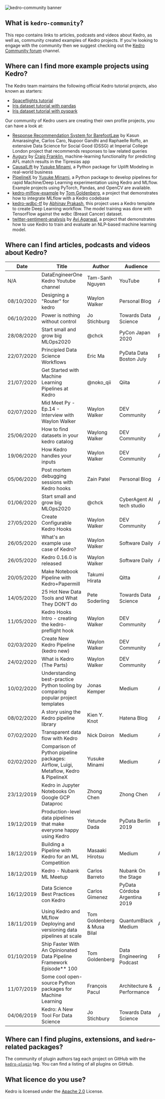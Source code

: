 ![kedro-community banner](./artwork/kedro-community-wide-grey.png)

## What is `kedro-community`?

This repo contains links to articles, podcasts and videos about Kedro, as well as, community created examples of Kedro projects. If you're looking to engage with the community then we suggest checking out the [Kedro Community forum](https://discourse.kedro.community/) channel.

## Where can I find more example projects using Kedro?

The Kedro team maintains the following official Kedro tutorial projects, also known as starters:
- [Spaceflights tutorial](https://github.com/quantumblacklabs/kedro-starter-spaceflights)
- [Iris dataset tutorial with pandas](https://github.com/quantumblacklabs/kedro-starter-pandas-iris)
- [Iris dataset tutorial with pyspark](https://github.com/quantumblacklabs/kedro-starter-pyspark-iris)

Our community of Kedro users are creating their own profile projects, you can have a look at:

- [Response Recommendation System for BarefootLaw](https://github.com/dssg/barefoot-winnie-public) by Kasun Amarasinghe, Carlos Caro, Nupoor Gandhi and Raphaelle Roffo, an extensive Data Science for Social Good (DSSG) at Imperial College London project that recommends responses to law related queries
- [Augury](https://github.com/tipresias/augury) by [Craig Franklin](https://github.com/cfranklin11), machine-learning functionality for predicting AFL match results in the Tipresias app
- [CausalLift](https://github.com/Minyus/causallift) by [Yusuke Minami](https://github.com/Minyus), a Python package for Uplift Modeling in real-world business
- [PipelineX](https://github.com/Minyus/pipelinex) by [Yusuke Minami](https://github.com/Minyus), a Python package to develop pipelines for rapid Machine/Deep Learning experimentation using Kedro and MLflow. Example projects using PyTorch, Pandas, and OpenCV are available.
- [kedro-mlflow-example](https://github.com/tgoldenberg/kedro-mlflow-example) by [Tom Goldenberg](https://github.com/tgoldenberg), a project that demonstrates how to integrate MLflow with a Kedro codebase
- [kedro-wdbc-tf](https://github.com/abhinavsp0730/kedro-wdbc-tf) by [Abhinav Prakash](https://github.com/abhinavsp0730), this project uses a Kedro template to create Deep Learning workflow. The model training was done with TensorFlow  against the wdbc (Breast Cancer) dataset.
- [twitter-sentiment-analysis](https://github.com/avidiotic/twitter-sentiment-analysis/blob/main/README.md) by [Avi Agarwal](https://github.com/avidiotic), a project that demonstrates how to use Kedro to train and evaluate an NLP-based machine learning model.

## Where can I find articles, podcasts and videos about Kedro? 

| Date       | Title                                                                               | Author                      | Audience                      | Format       | Language   | URL                                                                                                                               |
|------------|-------------------------------------------------------------------------------------|-----------------------------|-------------------------------|--------------|------------|-----------------------------------------------------------------------------------------------------------------------------------|
| N/A        | DataEngineerOne Kedro Youtube channel                                               | Tam-Sanh Nguyen             | YouTube                       | Recording    | English    | https://youtube.com/c/DataEngineerOne                                                                                             |
| 08/10/2020 | Designing a "Router" for kedro                                                      | Waylon Walker               | Personal Blog                 | Article      | English    | https://waylonwalker.com/blog/designing-kedro-router                                                                              |
| 06/10/2020 | Power is nothing without control                                                    | Jo Stichburg                | Towards Data Science          | Article      | English    | https://towardsdatascience.com/power-is-nothing-without-control-aa43523745b6                                                      |
| 28/08/2020 | Start small and grow big MLOps2020                                                  | @chck                       | PyCon Japan 2020              | Presentation | Japanese   | https://speakerdeck.com/chck/sok-xiao-sakushi-meteda-kikuyu-terumlops2020                                                         |
| 22/07/2020 | Principled Data Science Workflows                                                   | Eric Ma                     | PyData Data Boston July       | Recording    | English    | https://youtu.be/Dx2vG6qmtPs                                                                                                      |
| 21/07/2020 | Get Started with Machine Learning Pipelines at Kedro                                | @noko_qii                   | Qiita                         | Article      | Japanese   | https://qiita.com/noko_qii/items/2395d3a3dbcd9410e5e7                                                                             |
| 02/07/2020 | Mid Meet Py - Ep.14 - Interview with Waylon Walker                                  | Waylon Walker               | DEV Community                 | Article      | English    | https://dev.to/midmeetpy/mid-meet-py-ep-14-interview-with-waylon-walker-2h01                                                      |
| 25/06/2020 | How to find datasets in your kedro catalog                                          | Waylong Walker              | DEV Community                 | Article      | English    | https://dev.to/waylonwalker/how-to-find-datasets-in-your-kedro-catalog-5a4b                                                       |
| 19/06/2020 | How Kedro handles your inputs                                                       | Waylon Walker               | DEV Community                 | Article      | English    | https://dev.to/waylonwalker/how-kedro-handles-your-inputs-162i                                                                    |
| 05/06/2020 | Post mortem debugging sessions with Kedro hooks                                     | Zain Patel                  | Personal Blog                 | Article      | English    | https://zainp.com/kedro-debugging-hooks/                                                                                          |
| 01/06/2020 | Start small and grow big MLOps2020                                                  | @chck                       | CyberAgent AI tech studio     | Article      | Japanese   | https://cyberagent.ai/blog/research/12898/                                                                                        |
| 27/05/2020 | Create Configurable Kedro Hooks                                                     | Waylon Walker               | DEV Community                 | Article      | English    | https://dev.to/waylonwalker/create-configurable-kedro-hooks-4k34                                                                  |
| 26/05/2020 | What's an example use case of Kedro?                                                | Waylon Walker               | Software Daily                | Article      | English    | https://www.softwaredaily.com/topic/kedro/question/5ecd36859f3c7b002d7dc16f                                                       |
| 26/05/2020 | Kedro 0.16.0 is released                                                            | Waylon Walker               | Software Daily                | Article      | English    | https://www.softwaredaily.com/topic/kedro/question/5ecd420c9f3c7b002d7dc17c                                                       |
| 20/05/2020 | Make Notebook Pipeline with Kedro+Papermill                                         | Takumi Hirata               | Qitta                         | Article      | Japanese   | https://qiita.com//hrappuccino/items/584c22c3cd5a2f0247d8                                                                         |
| 14/05/2020 | 25 Hot New Data Tools and What They DON’T do                                        | Pete Soderling              | Towards Data Science          | Article      | English    | https://towardsdatascience.com/25-hot-new-data-tools-and-what-they-dont-do-31bf23bd8e56                                           |
| 11/05/2020 | Kedro Hooks Intro - creating the kedro-preflight hook                               | Waylon Walker               | DEV Community                 | Article      | English    | https://dev.to/waylonwalker/creating-the-kedro-preflight-hook-29f2                                                                |
| 02/03/2020 | Create New Kedro Pipeline (kedro new)                                               | Waylon Walker               | DEV Community                 | Article      | English    | https://dev.to/waylonwalker/create-new-kedro-pipeline-5dcd                                                                        |
| 24/02/2020 | What is Kedro (The Parts)                                                           | Waylon Walker               | DEV Community                 | Article      | English    | https://dev.to/waylonwalker/what-is-kedro-lob                                                                                     |
| 10/02/2020 | Understanding best-practice Python tooling by comparing popular project templates   | Jonas Kemper                | Medium                        | Article      | English    | https://medium.com/@jonas.r.kemper/understanding-best-practice-python-tooling-by-comparing-popular-project-templates-6eba49229106 |
| 08/02/2020 | A story using the Kedro pipeline library                                            | Kien Y. Knot                | Hatena Blog                   | Article      | Japanese   | http://socinuit.hatenablog.com/entry/2020/02/08/210423                                                                            |
| 07/02/2020 | Transparent data flow with Kedro                                                    | Nick Doiron                 | Medium                        | Article      | English    | https://medium.com/@mapmeld/transparent-data-flow-with-kedro-eba842de4eb2                                                         |
| 02/02/2020 | Comparison of Python pipeline packages: Airflow, Luigi, Metaflow, Kedro & PipelineX | Yusuke Minami               | Medium                        | Article      | Japanese   | https://medium.com/@Minyus86/comparison-of-pipeline-workflow-packages-airflow-luigi-gokart-metaflow-kedro-pipelinex-5daf57c17e7   |
| 23/12/2019 | Kedro in Jupyter Notebooks On Google GCP Dataproc                                   | Zhong Chen                  | Zhong Chen                    | Article      | English    | https://medium.com/@zhongchen/kedro-in-jupyter-notebooks-on-google-gcp-dataproc-31d5f45ad235                                      |
| 19/12/2019 | Production-level data pipelines that make everyone happy using Kedro                | Yetunde Dada                | PyData Berlin 2019            | Recording    | English    | https://youtu.be/OFObles2CJs                                                                                                      |
| 18/12/2019 | Building a Pipeline with Kedro for an ML Competition                                | Masaaki Hirotsu             | Medium                        | Article      | Japanese   | https://medium.com/mhiro2/building-pipeline-with-kedro-for-ml-competition-63e1db42d179                                            |
| 18/12/2019 | Kedro - Nubank ML Meetup                                                            | Carlos Barreto              | Nubank On the Stage           | Recording    | Portuguese | https://youtu.be/clBgxmDsSjI                                                                                                      |
| 16/12/2019 | Data Science Best Practices con Kedro                                               | Carlos Gimenez              | PyData Córdoba Argentina 2019 | Recording    | Spanish    | https://youtu.be/_0kMmRfltEQ                                                                                                      |
| 18/11/2019 | Using Kedro and MLflow Deploying and versioning data pipelines at scale             | Tom Goldenberg & Musa Bilal | QuantumBlack Medium           | Article      | English    | https://medium.com/@QuantumBlack/deploying-and-versioning-data-pipelines-at-scale-942b1d81b5f5                                    |
| 01/10/2019 | Ship Faster With An Opinionated Data Pipeline Framework Episode** 100               | Tom Goldenberg              | Data Engineering Podcast      | Podcast      | English    | https://www.dataengineeringpodcast.com/kedro-data-pipeline-episode-100/                                                           |
| 11/07/2019 | Some cool open-source Python packages for Machine Learning                          | François Pacul              | Architecture & Performance    | Article      | English    | https://aetperf.github.io/2019/07/11/Some-cool-open-source-Python-packages-for-Machine-Learning.html                              |
| 04/06/2019 | Kedro: A New Tool For Data Science                                                  | Jo Stichbury                | Towards Data Science          | Article      | English    | https://towardsdatascience.com/kedro-prepare-to-pimp-your-pipeline-f8f68c263466                                                   |

## Where can I find plugins, extensions, and `kedro`-related packages?

The community of plugin authors tag each project on GitHub with the [`kedro-plugin`](https://github.com/topics/kedro-plugin) tag.  You can find a listing of all plugins on GitHub.

## What licence do you use?

Kedro is licensed under the [Apache 2.0](https://github.com/quantumblacklabs/kedro-example/blob/master/LICENSE.md) License.
